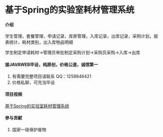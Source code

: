 # 基于Spring的实验室耗材管理系统

#### 介绍
学生管理，套餐管理，申请记录，库房管理，入库记录，出库记录，采购计划，报表统计，耗材类别，出入库物品明细

学生制定申请耗材->管理员审批制定采购计划->采购员采购->入库->出库


#### 接JAVAWEB毕设，纯原创，价格公道，诚信第一

1.  有需要完整项目请联系 QQ：1258846421
2.  价格私聊，可充当毕设



#### 项目视频
[基于Spring的实验室耗材管理系统](https://www.bilibili.com/video/BV1c54y1G7W1)



#### 参与贡献

1.  国家一级保护废物
